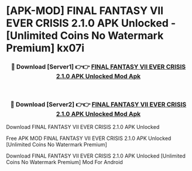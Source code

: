 # [APK-MOD] FINAL FANTASY VII EVER CRISIS 2.1.0 APK Unlocked - [Unlimited Coins No Watermark Premium] kx07i



<div align="center">
<h3>🔴 Download [Server1] 👉👉 <a href="https://momento.my/?title=FINAL_FANTASY_VII_EVER_CRISIS_2.1.0_APK_Unlocked">FINAL FANTASY VII EVER CRISIS 2.1.0 APK Unlocked Mod Apk</a></h3><br>

<h3>🔴 Download [Server2] 👉👉 <a href="https://momento.my/?title=FINAL_FANTASY_VII_EVER_CRISIS_2.1.0_APK_Unlocked">FINAL FANTASY VII EVER CRISIS 2.1.0 APK Unlocked Mod Apk</a></h3>
</div>



Download FINAL FANTASY VII EVER CRISIS 2.1.0 APK Unlocked 

Free APK MOD FINAL FANTASY VII EVER CRISIS 2.1.0 APK Unlocked [Unlimited Coins No Watermark Premium]

Download FINAL FANTASY VII EVER CRISIS 2.1.0 APK Unlocked [Unlimited Coins No Watermark Premium] Mod For Android

